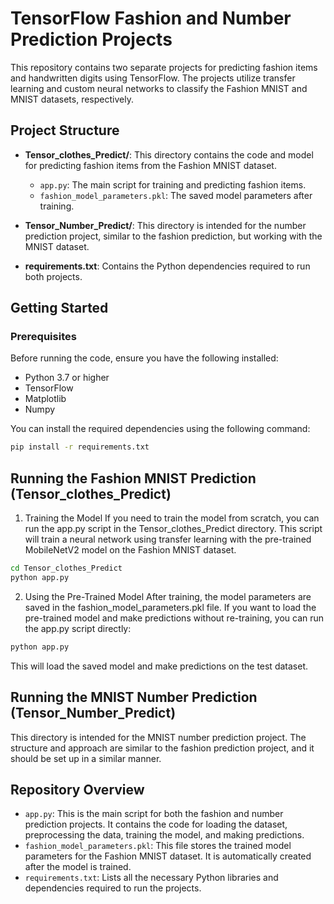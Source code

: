 # TensorFlow Fashion and Number Prediction Projects

This repository contains two separate projects for predicting fashion items and handwritten digits using TensorFlow. The projects utilize transfer learning and custom neural networks to classify the Fashion MNIST and MNIST datasets, respectively.

## Project Structure

- **Tensor_clothes_Predict/**: This directory contains the code and model for predicting fashion items from the Fashion MNIST dataset.
  - `app.py`: The main script for training and predicting fashion items.
  - `fashion_model_parameters.pkl`: The saved model parameters after training.

- **Tensor_Number_Predict/**: This directory is intended for the number prediction project, similar to the fashion prediction, but working with the MNIST dataset.

- **requirements.txt**: Contains the Python dependencies required to run both projects.

## Getting Started

### Prerequisites

Before running the code, ensure you have the following installed:

- Python 3.7 or higher
- TensorFlow
- Matplotlib
- Numpy

You can install the required dependencies using the following command:

```bash
pip install -r requirements.txt

```
## Running the Fashion MNIST Prediction (Tensor_clothes_Predict)
1. Training the Model
If you need to train the model from scratch, you can run the app.py script in the Tensor_clothes_Predict directory. This script will train a neural network using transfer learning with the pre-trained MobileNetV2 model on the Fashion MNIST dataset.

```bash
cd Tensor_clothes_Predict
python app.py
```
2. Using the Pre-Trained Model
After training, the model parameters are saved in the fashion_model_parameters.pkl file. If you want to load the pre-trained model and make predictions without re-training, you can run the app.py script directly:
```bash
python app.py
```
This will load the saved model and make predictions on the test dataset.

## Running the MNIST Number Prediction (Tensor_Number_Predict)
This directory is intended for the MNIST number prediction project. The structure and approach are similar to the fashion prediction project, and it should be set up in a similar manner.

## Repository Overview
 - `app.py`: This is the main script for both the fashion and number prediction projects. It contains the code for loading the dataset, preprocessing the data, training the model, and making predictions.
  - `fashion_model_parameters.pkl`: This file stores the trained model parameters for the Fashion MNIST dataset. It is automatically created after the model is trained.
 - `requirements.txt`: Lists all the necessary Python libraries and dependencies required to run the projects.


